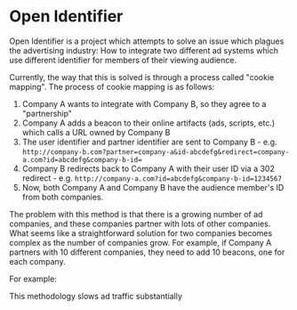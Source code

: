 # Open Identifier

Open Identifier is a project which attempts to solve an issue which plagues the advertising industry:  How to integrate two different ad systems which use different identifier for members of their viewing audience.

Currently, the way that this is solved is through a process called "cookie mapping".  The process of cookie mapping is as follows:

1. Company A wants to integrate with Company B, so they agree to a "partnership"
2. Company A adds a beacon to their online artifacts (ads, scripts, etc.) which calls a URL owned by Company B
3. The user identifier and partner identifier are sent to Company B - e.g. `http://company-b.com?partner=company-a&id-abcdefg&redirect=company-a.com?id=abcdefg&company-b-id=`
4. Company B redirects back to Company A with their user ID via a 302 redirect - e.g. `http://company-a.com?id=abcdefg&company-b-id=1234567`
5. Now, both Company A and Company B have the audience member's ID from both companies.

The problem with this method is that there is a growing number of ad companies, and these companies partner with lots of other companies.  What seems like a straightforward solution for two companies becomes complex as the number of companies grow.  For example, if Company A partners with 10 different companies, they need to add 10 beacons, one for each company.

For example:



This methodology slows ad traffic substantially
